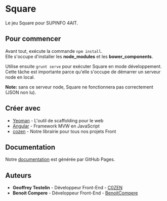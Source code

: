 # Square

Le jeu Square pour SUPINFO 4AIT.

## Pour commencer

Avant tout, exécute la commande `npm install`.  
Elle s'occupe d'installer les **node_modules** et les **bower_components**.

Utilise ensuite `grunt serve` pour exécuter Square en mode développement.  
Cette tâche est importante parce qu'elle s'occupe de démarrer un serveur node en local.

**Note:** sans ce serveur node, Square ne fonctionnera pas correctement (JSON non lu).

## Créer avec

* [Yeoman](http://yeoman.io/) - L'outil de scaffolding pour le web
* [Angular](https://angular.io/) - Framework MVW en JavaScript
* [cozen](https://bitbucket.org/C0ZEN/cozen) - Notre librairie pour tous nos projets Front

## Documentation

Notre [documentation](https://c0zen.github.io/Square/) est générée par GitHub Pages.

## Auteurs

* **Geoffrey Testelin** - Développeur Front-End - [C0ZEN](https://github.com/C0ZEN)
* **Benoit Compere** - Développeur Front-End - [BenoitCompere](https://github.com/BenoitCompere)
